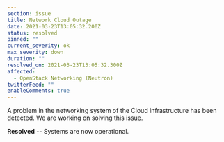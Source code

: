 ```yaml
---
section: issue
title: Network Cloud Outage
date: 2021-03-23T13:05:32.200Z
status: resolved
pinned: ""
current_severity: ok
max_severity: down
duration: ""
resolved_on: 2021-03-23T13:05:32.300Z
affected:
  - OpenStack Networking (Neutron)
twitterFeed: ""
enableComments: true
---
```

A problem in the networking system of the Cloud infrastructure has been detected. We are working on solving this issue.

**Resolved** -- Systems are now operational.